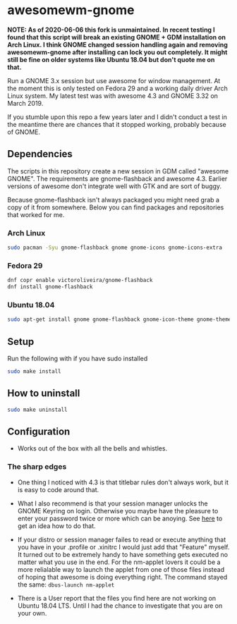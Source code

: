 # awesomewm-gnome

**NOTE: As of 2020-06-06 this fork is unmaintained. In recent testing I found that this script will break an existing GNOME + GDM installation on Arch Linux. I think GNOME changed session handling again and removing awesomewm-gnome after installing can lock you out completely. It might still be fine on older systems like Ubuntu 18.04 but don't quote me on that.**

Run a GNOME 3.x session but use awesome for window management. At the moment this is only tested on Fedora 29 and a working daily driver Arch Linux system. My latest test was with awesome 4.3 and GNOME 3.32 on March 2019.

If you stumble upon this repo a few years later and I didn't conduct a test in the meantime there are chances that it stopped working, probably because of GNOME.

## Dependencies

The scripts in this repository create a new session in GDM called "awesome GNOME". The requirements are gnome-flashback and awesome 4.3. Earlier versions of awesome don't integrate well with GTK and are sort of buggy.

Because gnome-flashback isn't always packaged you might need grab a copy of it from somewhere. Below you can find packages and repositories that worked for me.

### Arch Linux

```sh
sudo pacman -Syu gnome-flashback gnome gnome-icons gnome-icons-extra
```

### Fedora 29

```sh
dnf copr enable victoroliveira/gnome-flashback
dnf install gnome-flashback
```

### Ubuntu 18.04

```sh
sudo apt-get install gnome gnome-flashback gnome-icon-theme gnome-themes-extra make
```

## Setup

Run the following with if you have sudo installed

```sh
sudo make install
```

## How to uninstall

```sh
sudo make uninstall
```

## Configuration

- Works out of the box with all the bells and whistles. 

### The sharp edges

- One thing I noticed with 4.3 is that titlebar rules don't always work, but it is easy to code around that.

- What I also recommend is that your session manager unlocks the GNOME Keyring on login. Otherwise you maybe have the pleasure to enter your password twice or more which can be anoying. See [here](https://wiki.archlinux.org/index.php/GNOME/Keyring#Using_the_keyring_outside_GNOME) to get an idea how to do that.

- If your distro or session manager failes to read or execute anything that you have in your .profile or .xinitrc I would just add that "Feature" myself. It turned out to be extremely handy to have something gets executed no matter what you use in the end. For the nm-applet lovers it could be a more relialable way to launch the applet from one of those files instead of hoping that awesome is doing everything right. The command stayed the same: `dbus-launch nm-applet`

- There is a User report that the files you find here are not working on Ubuntu 18.04 LTS. Until I had the chance to investigate that you are on your own.


